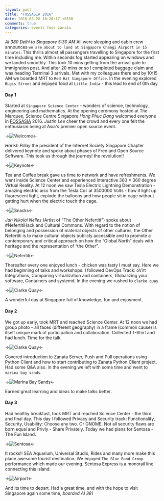 ```yaml
---
layout: post
title: "FOSSASIA 2016"
date: 2016-03-28 18:20:17 +0530
comments: true
categories: events foss zanata 
---
```


*AI 380 Delhi to Singapore 5:30 AM* All were sleeping and cabin crew announces `we are about to land at Singapore Changi Airport in 15 minutes`. This thrills almost all passengers travelling to Singapore for the first time including me. Within seconds fog started appearing on windows and we landed smoothly. This took 10 mins getting from the arrival gate to immigration post. And after 20 mins or so I completed baggage claim and was heading Terminal 3 arrivals. Met with my colleagues there and by 10:15 AM we boarded MRT to `Red Hat Singapore Office`. In the evening explored `Bugis Street` and enjoyed food at `Little India` - this lead to end of 0th day.

#### Day 1

Started at `Singapore Science Center` - wonders of science, technology, engineering and mathematics. At the opening ceremony hosted at The Marquee, Science Centre Singapore *Hong Phuc Dang* welcomed everyone in [FOSSASIA](http://fossasia.org/) 2016. *Justin Lee* cheer the crowd and every one felt the enthusiasm being at Asia's premier open source event.

->![Welcome](https://raw.githubusercontent.com/sundeep-co-in/sundeep-co-in.github.io/source/source/images/fossasia2016/IMG_2850.JPG)<-

*Harish Pillay* the president of the Internet Society Singapore Chapter delivered keynote and spoke about phases of Free and Open Source Software. This took us through the journey! the revolution!!

<!--more-->

->![Keynote](https://raw.githubusercontent.com/sundeep-co-in/sundeep-co-in.github.io/source/source/images/fossasia2016/IMG_2851.JPG)<-

Tea and Coffee break gave us time to network and have refreshments. We went inside Science Center and experienced Interactive 360 × 360 degree Virtual Reality. At 12 noon we saw Tesla Electric Lightning Demonstration - amazing electric arcs from the Tesla Coil at 3500000 Volts - how it light up fluorescent light, explode the balloons and how people sit in cage without getting hurt when the electric touch the cage.

->![Snacks](https://raw.githubusercontent.com/sundeep-co-in/sundeep-co-in.github.io/source/source/images/fossasia2016/IMG_2853.JPG)<-

*Jan Nikolai Nelles* (Artist of "The Other Nefertiti") spoke about #NefertitiHack and Cultural Commons. With regard to the notion of belonging and possession of material objects of other cultures, the Other Nefertiti is to make cultural objects publicly accessible and to promote a contemporary and critical approach on how the “Global North“ deals with heritage and the representation of “the Other”.

->![Nefertiti](https://raw.githubusercontent.com/sundeep-co-in/sundeep-co-in.github.io/source/source/images/fossasia2016/IMG_2854.JPG)<-

Thereafter every one enjoyed lunch - chicken was tasty I must say. Here we had beginning of talks and workshops. I followed DevOps Track: oVirt Integrations, Comparing virtualization and containers, Globalizing your software, Containers and systemd. In the evening we rushed to `clarke quay`

->![Clarke Quay](https://raw.githubusercontent.com/sundeep-co-in/sundeep-co-in.github.io/source/source/images/fossasia2016/IMG_2867.JPG)<-

A wonderful day at Singapore full of knowledge, fun and enjoyment.

#### Day 2

We got up early, took MRT and reached Science Center. At 12 noon we had group photo - all faces (different geography) in a frame (common cause) is itself unique mark of participation and collaboration. Collected T-Shirt and had lunch. Time for the talk.

->![Clarke Quay](https://raw.githubusercontent.com/sundeep-co-in/sundeep-co-in.github.io/source/source/images/fossasia2016/IMG_2860.JPG)<-

Covered introduction to Zanata Server, Push and Pull operations using Python Client and how to start contributing to Zanata Python Client project. Had some Q&A also. In the evening we left with some time and went to `marina bay sands`.

->![Marina Bay Sands](https://raw.githubusercontent.com/sundeep-co-in/sundeep-co-in.github.io/source/source/images/fossasia2016/IMG_3025.JPG)<-

Earned great learning and ideas to make talks better.

#### Day 3

Had healthy breakfast, took MRT and reached Science Center - the third and final day. This day I followed Privacy and Security track: Functionality, Security, Usability: Choose any two. Or GNOME, Not all security flaws are born equal and Privly - Share Privately. Today we had plans for Sentosa - The Fun Island.

->![Sentosa](https://raw.githubusercontent.com/sundeep-co-in/sundeep-co-in.github.io/source/source/images/fossasia2016/IMG_2902.JPG)<-

It rocks!! SEA Aquarium, Universal Studio, Rides and many more make this place awesome tourist destination. We enjoyed `The Blue Band Group` performance which made our evening. Sentosa Express is a monorail line connecting this island.

->![Airport](https://raw.githubusercontent.com/sundeep-co-in/sundeep-co-in.github.io/source/source/images/fossasia2016/IMG_3049.JPG)<-

And its time to depart. Had a great time, and with the hope to visit Singapore again some time, *boarded AI 381* 

